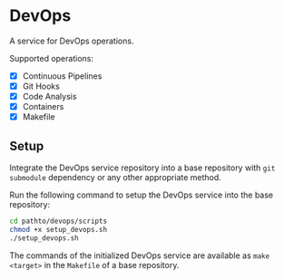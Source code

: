 # DevOps

A service for DevOps operations.

Supported operations:

- [x] Continuous Pipelines
- [x] Git Hooks
- [x] Code Analysis
- [x] Containers
- [x] Makefile

## Setup

Integrate the DevOps service repository into a base repository with `git submodule` dependency or any other appropriate method.

Run the following command to setup the DevOps service into the base repository:

```bash
cd pathto/devops/scripts 
chmod +x setup_devops.sh
./setup_devops.sh
```

The commands of the initialized DevOps service are available as `make <target>` in the `Makefile` of a base repository.
